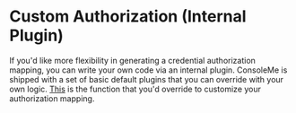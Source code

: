 # Custom Authorization \(Internal Plugin\)

If you'd like more flexibility in generating a credential authorization mapping, you can write your own code via an internal plugin. ConsoleMe is shipped with a set of basic default plugins that you can override with your own logic. [This](https://github.com/Netflix/consoleme/blob/master/consoleme/default_plugins/plugins/group_mapping/group_mapping.py#L133) is the function that you'd override to customize your authorization mapping.

